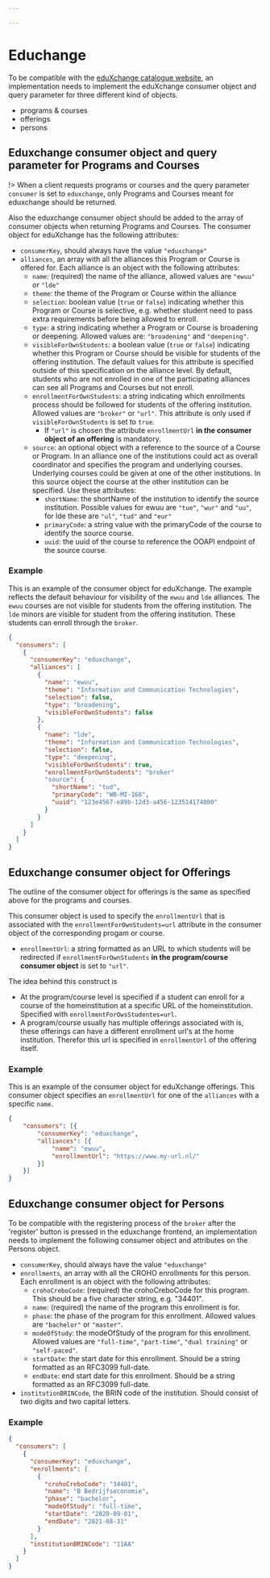 ```yaml
---

---
```

# Educhange

To be compatible with the [eduXchange catalogue website](https://www.eduxchange.nl), an implementation needs to implement the eduXchange consumer object and query parameter for three different kind of objects.
* programs & courses
* offerings
* persons


## Eduxchange consumer object and query parameter for Programs and Courses
 

!> When a client requests programs or courses and the query parameter `consumer` is set to `eduxchange`, only Programs and Courses meant for eduxchange should be returned.

Also the eduxchange consumer object should be added to the array of consumer objects when returning Programs and Courses. The consumer object for eduXchange has the following attributes:

* `consumerKey`, should always have the value `"eduxchange"`
* `alliances`, an array with all the alliances this Program or Course is offered for. Each alliance is an object with the following attributes:
  * `name`: (required) the name of the alliance, allowed values are `"ewuu"` or `"lde"`
  * `theme`: the theme of the Program or Course within the alliance
  * `selection`: boolean value (`true` or `false`) indicating whether this Program or Course is selective, e.g. whether student need to pass extra requirements before being allowed to enroll.
  * `type`: a string indicating whether a Program or Course is broadening or deepening. Allowed values are: `"broadening"` and `"deepening"`.
  * `visibleForOwnStudents`: a boolean value (`true` or `false`) indicating whether this Program or Course should be visible for students of the offering institution. The default values for this attribute is specified outside of this specification on the alliance level. By default, students who are not enrolled in one of the participating alliances can see all Programs and Courses but not enroll.
  * `enrollmentForOwnStudents`: a string indicating which enrollments process should be followed for students of the offering institution. Allowed values are `"broker"` or `"url"`. This attribute is only used if `visibleForOwnStudents` is set to `true`. 
    * If `"url"` is chosen the attribute `enrollmentUrl` **in the consumer object of an offering** is mandatory.
  * `source`: an optional object with a reference to the source of a Course or Program. In an alliance one of the institutions could act as overall coordinator and specifies the program and underlying courses. Underlying courses could be given at one of the other institutions. In this source object the course at the other institution can be specified. Use these attributes:
    * `shortName`: the shortName of the institution to identify the source institution. Possible values for ewuu are `"tue"`, `"wur"` and `"uu"`, for lde these are `"ul"`, `"tud"` and `"eur"`
    * `primaryCode`: a string value with the primaryCode of the course to identify the source course.
    * `uuid`: the uuid of the course to reference the OOAPI endpoint of the source course.

### Example

This is an example of the consumer object for eduXchange. The example reflects the default behaviour for visibility of the `ewuu` and `lde` alliances. The `ewuu` courses are not visible for students from the offering institution. The `lde` minors are visible for student from the offering institution. These students can enroll through the `broker`.

```json
{
  "consumers": [
    {
      "consumerKey": "eduxchange",
      "alliances": [
        {
          "name": "ewuu",
          "theme": "Information and Communication Technologies",
          "selection": false,
          "type": "broadening",
          "visibleForOwnStudents": false
        },
        {
          "name": "lde",
          "theme": "Information and Communication Technologies",
          "selection": false,
          "type": "deepening",
          "visibleForOwnStudents": true,
          "enrollmentForOwnStudents": "broker"
          "source": {
            "shortName": "tud",
            "primaryCode": "WB-MI-168",
            "uuid": "123e4567-e89b-12d3-a456-123514174000"
          }
        }
      ]
    }
  ]
}
```

## Eduxchange consumer object for Offerings

The outline of the consumer object for offerings is the same as specified above for the programs and courses.

This consumer object is used to specify the `enrollmentUrl` that is associated with the `enrollmentForOwnStudents=url` attribute in the consumer object of the corresponding progam or course.

  * `enrollmentUrl`: a string formatted as an URL to which students will be redirected if `enrollmentForOwnStudents` **in the program/course consumer object** is set to `"url"`.

The idea behind this construct is
* At the program/course level is specified if a student can enroll for a course of the homeinstitution at a specific URL of the homeinstitution. Specified with `enrollmentForOwsStudentes=url`.
* A program/course usually has multiple offerings associated with is, these offerings can have a different enrollment url's at the home institution. Therefor this url is specified in `enrollmentUrl` of the offering itself.

### Example

This is an example of the consumer object for eduXchange offerings. This consumer object specifies an `enrollmentUrl` for one of the `alliances` with a specific `name`.

```json
{
	"consumers": [{
		"consumerKey": "eduxchange",
		"alliances": [{
			"name": "ewuu",
			"enrollmentUrl": "https://www.my-url.nl/"
		}]
	}]
}
```

## Eduxchange consumer object for Persons

To be compatible with the registering process of the `broker` after the 'register' button is pressed in the eduxchange frontend, an implementation needs to implement the following consumer object and attributes on the Persons object. 

* `consumerKey`, should always have the value `"eduxchange"`
* `enrollments`, an array with all the CROHO enrollments for this person. Each enrollment is an object with the following attributes:
  * `crohoCreboCode`: (required) the crohoCreboCode for this program. This should be a five character string, e.g. "34401".
  * `name`: (required) the name of the program this enrollment is for.
  * `phase`: the phase of the program for this enrollment. Allowed values are `"bachelor"` or `"master"`.
  * `modeOfStudy`: the modeOfStudy of the program for this enrollment. Allowed values are `"full-time"`, `"part-time"`, `"dual training"` or `"self-paced"`.
  * `startDate`: the start date for this enrollment. Should be a string formatted as an RFC3099 full-date.
  * `endDate`: end start date for this enrollment. Should be a string formatted as an RFC3099 full-date.
* `institutionBRINCode`, the BRIN code of the institution. Should consist of two digits and two capital letters.

### Example

```json
{
  "consumers": [
    {
      "consumerKey": "eduxchange",
      "enrollments": [
        {
          "crohoCreboCode": "34401",
          "name": "B Bedrijfseconomie",
          "phase": "bachelor",
          "modeOfStudy": "full-time",
          "startDate": "2020-09-01",
          "endDate": "2021-08-31"
        }
      ],
      "institutionBRINCode": "11AA"
    }
  ]
}
```